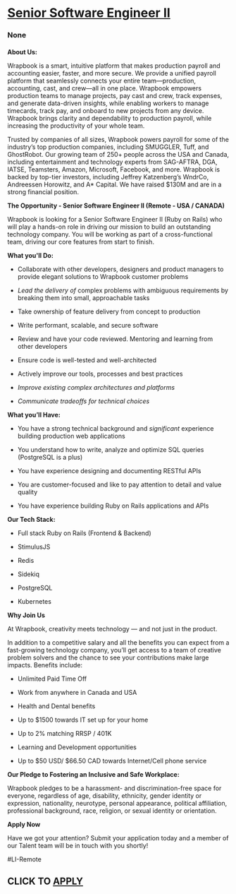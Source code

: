 # [Senior Software Engineer II](https://www.remotewlb.com/apply/senior-software-engineer-ii-138901)  
### None  
####  

**About Us:**

Wrapbook is a smart, intuitive platform that makes production payroll and accounting easier, faster, and more secure. We provide a unified payroll platform that seamlessly connects your entire team—production, accounting, cast, and crew—all in one place. Wrapbook empowers production teams to manage projects, pay cast and crew, track expenses, and generate data-driven insights, while enabling workers to manage timecards, track pay, and onboard to new projects from any device. Wrapbook brings clarity and dependability to production payroll, while increasing the productivity of your whole team.

Trusted by companies of all sizes, Wrapbook powers payroll for some of the industry’s top production companies, including SMUGGLER, Tuff, and GhostRobot. Our growing team of 250+ people across the USA and Canada, including entertainment and technology experts from SAG-AFTRA, DGA, IATSE, Teamsters, Amazon, Microsoft, Facebook, and more. Wrapbook is backed by top-tier investors, including Jeffrey Katzenberg’s WndrCo, Andreessen Horowitz, and A* Capital. We have raised $130M and are in a strong financial position.

 **The Opportunity - Senior Software Engineer II (Remote - USA / CANADA)**

Wrapbook is looking for a Senior Software Engineer II (Ruby on Rails) who will play a hands-on role in driving our mission to build an outstanding technology company. You will be working as part of a cross-functional team, driving our core features from start to finish.

 **What you'll Do:**

  * Collaborate with other developers, designers and product managers to provide elegant solutions to Wrapbook customer problems

  *  _Lead the delivery of_ complex problems with ambiguous requirements by breaking them into small, approachable tasks

  * Take ownership of feature delivery from concept to production

  * Write performant, scalable, and secure software

  * Review and have your code reviewed. Mentoring and learning from other developers

  * Ensure code is well-tested and well-architected

  * Actively improve our tools, processes and best practices

  *  _Improve existing complex architectures and platforms_

  *  _Communicate tradeoffs for technical choices_

 **What you’ll Have:**

  * You have a strong technical background and _significant_ experience building production web applications

  * You understand how to write, analyze and optimize SQL queries (PostgreSQL is a plus)

  * You have experience designing and documenting RESTful APIs

  * You are customer-focused and like to pay attention to detail and value quality

  * You have experience building Ruby on Rails applications and APIs

 **Our Tech Stack:**

  * Full stack Ruby on Rails (Frontend & Backend)

  * StimulusJS

  * Redis

  * Sidekiq

  * PostgreSQL

  * Kubernetes

 **Why Join Us**

At Wrapbook, creativity meets technology — and not just in the product.

In addition to a competitive salary and all the benefits you can expect from a fast-growing technology company, you’ll get access to a team of creative problem solvers and the chance to see your contributions make large impacts. Benefits include:

  * Unlimited Paid Time Off

  * Work from anywhere in Canada and USA

  * Health and Dental benefits

  * Up to $1500 towards IT set up for your home

  * Up to 2% matching RRSP / 401K

  * Learning and Development opportunities

  * Up to $50 USD/ $66.50 CAD towards Internet/Cell phone service

 **Our Pledge to Fostering an Inclusive and Safe Workplace:**

Wrapbook pledges to be a harassment- and discrimination-free space for everyone, regardless of age, disability, ethnicity, gender identity or expression, nationality, neurotype, personal appearance, political affiliation, professional background, race, religion, or sexual identity or orientation.

 **Apply Now**

Have we got your attention? Submit your application today and a member of our Talent team will be in touch with you shortly!

#LI-Remote

  
## CLICK TO [APPLY](https://www.remotewlb.com/apply/senior-software-engineer-ii-138901)


